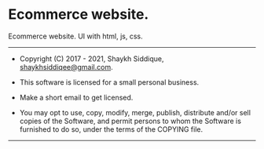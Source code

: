 # Ecommerce website.
Ecommerce website. UI with html, js, css.


***************************************************************************

 * Copyright (C) 2017 - 2021, Shaykh Siddique, <shaykhsiddiqee@gmail.com>.
 
 * This software is licensed for a small personal business.
 
 * Make a short email to get licensed.
 
 * You may opt to use, copy, modify, merge, publish, distribute and/or sell copies of the Software, and permit persons to whom the Software is furnished to do so, under the terms of the COPYING file.


 ***************************************************************************
 
 

